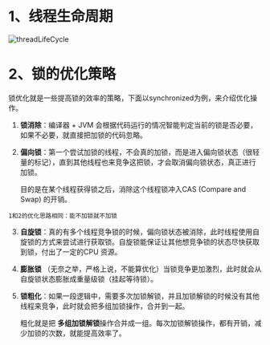 # 1、线程生命周期

<img src="https://cdn.jsdelivr.net/gh/YiENx1205/cloudimgs/notes/threadLifeCycle202203211430.png" alt="threadLifeCycle">


# 2、锁的优化策略

锁优化就是一些提高锁的效率的策略，下面以synchronized为例，来介绍优化操作。

1. **锁消除**：编译器 + JVM 会根据代码运行的情况智能判定当前的锁是否必要，如果不必要，就直接把加锁的代码忽略。

2. **偏向锁**：第一个尝试加锁的线程，不会真的加锁，而是进入偏向锁状态（很轻量的标记），直到其他线程也来竞争这把锁，才会取消偏向锁状态，真正进行加锁。

	目的是在某个线程获得锁之后，消除这个线程锁冲入CAS (Compare and Swap) 的开销。

  `1和2的优化思路相同：能不加锁就不加锁`

3. **自旋锁**：真的有多个线程竞争锁的时候，偏向锁状态被消除，此时线程使用自旋锁的方式来尝试进行获取锁。自旋锁能保证让其他想竞争锁的状态尽快获取到锁，付出了一定的CPU 资源。

4. **膨胀锁** （无奈之举，严格上说，不能算优化）当锁竞争更加激烈，此时就会从自旋锁状态膨胀成重量级锁（挂起等待锁）。

5. **锁粗化**：如果一段逻辑中，需要多次加锁解锁，并且加锁解锁的时候没有其他线程来竞争，此时就会把多组加锁操作，合并到一起。

	粗化就是把 **多组加锁解锁**操作合并成一组。每次加锁解锁操作，都有开销，减少加锁的次数，就能提高效率了。

